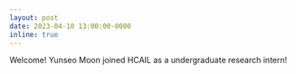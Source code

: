 ```yaml
---
layout: post
date: 2023-04-10 13:00:00-0000
inline: true
---
```


Welcome! Yunseo Moon joined HCAIL as a undergraduate research intern! 
